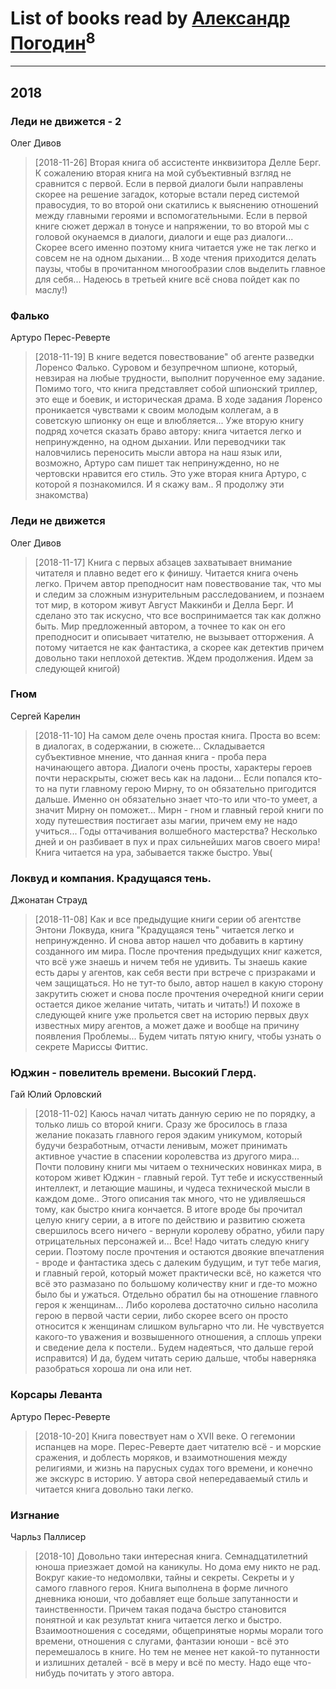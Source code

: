 # List of books read by [Александр Погодин](https://my.mail.ru/mail/ender.85/)<sup>8</sup>
---

## 2018

### Леди не движется - 2
Олег Дивов
> [2018-11-26] Вторая книга об ассистенте инквизитора Делле Берг. К сожалению вторая книга на мой субъективный взгляд не сравнится с первой. Если в первой диалоги были направлены скорее на решение загадок, которые встали перед системой правосудия, то во второй они скатились к выяснению отношений между главными героями и вспомогательными. Если в первой книге сюжет держал в тонусе и напряжении, то во второй мы с головой окунаемся в диалоги, диалоги и еще раз диалоги... Скорее всего именно поэтому книга читается уже не так легко и совсем не на одном дыхании... В ходе чтения приходится делать паузы, чтобы в прочитанном многообразии слов выделить главное для себя... Надеюсь в третьей книге всё снова пойдет как по маслу!)


### Фалько
Артуро Перес-Реверте
> [2018-11-19] В книге ведется повествование" об агенте разведки Лоренсо Фалько. Суровом и безупречном шпионе, который, невзирая на любые трудности, выполнит порученное ему задание. Помимо того, что книга представляет собой шпионский триллер, это еще и боевик, и историческая драма. В ходе задания Лоренсо проникается чувствами к своим молодым коллегам, а в советскую шпионку он еще и влюбляется... Уже вторую книгу подряд хочется сказать браво автору: книга читается легко и непринужденно, на одном дыхании. Или переводчики так наловчились переносить мысли автора на наш язык или, возможно, Артуро сам пишет так непринужденно, но не чертовски нравится его стиль. Это уже вторая книга Артуро, с которой я познакомился. И я скажу вам.. Я продолжу эти знакомства)


### Леди не движется
Олег Дивов
> [2018-11-17] Книга с первых абзацев захватывает внимание читателя и плавно ведет его к финишу. Читается книга очень легко. Причем автор преподносит нам повествование так, что мы и следим за сложным изнурительным расследованием, и познаем тот мир, в котором живут Август Маккинби и Делла Берг. И сделано это так искусно, что все воспринимается так как должно быть. Мир предложенный автором, а точнее то как он его преподносит и описывает читателю, не вызывает отторжения. А потому читается не как фантастика, а скорее как детектив причем довольно таки неплохой детектив. Ждем продолжения. Идем за следующей книгой)


### Гном
Сергей Карелин
> [2018-11-10] На самом деле очень простая книга. Проста во всем: в диалогах, в содержании, в сюжете... Складывается субъективное мнение, что данная книга - проба пера начинающего автора. Диалоги очень просты, характеры героев почти нераскрыты, сюжет весь как на ладони... Если попался кто-то на пути главному герою Мирну, то он обязательно пригодится дальше. Именно он обязательно знает что-то или что-то умеет, а значит Мирну он поможет... Мирн - гном и главный герой книги по ходу путешествия постигает азы магии, причем ему не надо учиться... Годы оттачивания волшебного мастерства? Несколько дней и он разбивает в пух и прах сильнейших магов своего мира! Книга читается на ура, забывается также быстро. Увы(


### Локвуд и компания. Крадущаяся тень.
Джонатан Страуд
> [2018-11-08] Как и все предыдущие книги серии об агентстве Энтони Локвуда, книга "Крадущаяся тень" читается легко и непринужденно. И снова автор нашел что добавить в картину созданного им мира. После прочтения предыдущих книг кажется, что всё уже знаешь и ничем тебя не удивить. Ты знаешь какие есть дары у агентов, как себя вести при встрече с призраками и чем защищаться. Но не тут-то было, автор нашел в какую сторону закрутить сюжет и снова после прочтения очередной книги серии остается дикое желание читать, читать и читать!) И похоже в следующей книге уже прольется свет на историю первых двух известных миру агентов, а может даже и вообще на причину появления Проблемы... Будем читать пятую книгу, чтобы узнать о секрете Мариссы Фиттис.


### Юджин - повелитель времени. Высокий Глерд.
Гай Юлий Орловский
> [2018-11-02] Каюсь начал читать данную серию не по порядку, а только лишь со второй книги. Сразу же бросилось в глаза желание показать главного героя эдаким уникумом, который будучи безработным, отчасти ленивым, может принимать активное участие в спасении королевства из другого мира... Почти половину книги мы читаем о технических новинках мира, в котором живет Юджин - главный герой. Тут тебе и искусственный интеллект, и летающие машины, и чудеса технической мысли в каждом доме.. Этого описания так много, что не удивляешься тому, как быстро книга кончается. В итоге вроде бы прочитал целую книгу серии, а в итоге по действию и развитию сюжета свершилось всего ничего - вернули королеву обратно, убили пару отрицательных персонажей и... Все! Надо читать следую книгу серии. Поэтому после прочтения и остаются двоякие впечатления - вроде и фантастика здесь с далеким будущим, и тут тебе магия, и главный герой, который может практически всё, но кажется что всё это размазано по большому количеству книг и где-то можно было бы и ужаться. Отдельно обратил бы на отношение главного героя к женщинам... Либо королева достаточно сильно насолила герою в первой части серии, либо скорее всего он просто относится к женщинам слишком вульгарно что ли. Не чувствуется какого-то уважения и возвышенного отношения, а сплошь упреки и сведение дела к постели.. Будем надеяться, что дальше герой исправится) И да, будем читать серию дальше, чтобы наверняка разобраться хороша ли она или нет.


### Корсары Леванта
Артуро Перес-Реверте
> [2018-10-20] Книга повествует нам о XVII веке. О гегемонии испанцев на море. Перес-Реверте дает читателю всё - и морские сражения, и доблесть моряков, и взаимотношения между религиями, и жизнь на парусных судах того времени, и конечно же экскурс в историю. У автора свой непередаваемый стиль и читается книга довольно таки легко.


### Изгнание
Чарльз Паллисер
> [2018-10] Довольно таки интересная книга. Семнадцатилетний юноша приезжает домой на каникулы. Но дома ему никто не рад. Вокруг какие-то недомолвки, тайны и секреты. Секреты и у самого главного героя. Книга выполнена в форме личного дневника юноши, что добавляет еще больше запутанности и таинственности. Причем такая подача быстро становится понятной и как результат книга читается легко и быстро. Взаимоотношения с соседями, общепринятые нормы морали того времени, отношения с слугами, фантазии юноши - всё это перемешалось в книге. Но тем не менее нет какой-то путанности и излишних деталей - всё в меру и всё по месту. Надо еще что-нибудь почитать у этого автора.




